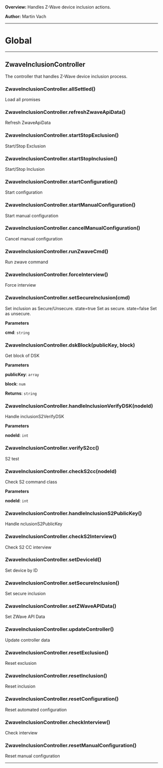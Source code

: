 **Overview:** Handles Z-Wave device inclusion actions.



**Author:** Martin Vach




* * *

# Global





* * *

## ZwaveInclusionController
The controller that handles Z-Wave device inclusion process.

### ZwaveInclusionController.allSettled() 

Load all promises


### ZwaveInclusionController.refreshZwaveApiData() 

Refresh ZwaveApiData


### ZwaveInclusionController.startStopExclusion() 

Start/Stop Exclusion


### ZwaveInclusionController.startStopInclusion() 

Start/Stop Inclusion


### ZwaveInclusionController.startConfiguration() 

Start configuration


### ZwaveInclusionController.startManualConfiguration() 

Start manual configuration


### ZwaveInclusionController.cancelManualConfiguration() 

Cancel manual configuration


### ZwaveInclusionController.runZwaveCmd() 

Run zwave command


### ZwaveInclusionController.forceInterview() 

Force interview


### ZwaveInclusionController.setSecureInclusion(cmd) 

Set inclusion as Secure/Unsecure.state=true Set as secure.state=false Set as unsecure.

**Parameters**

**cmd**: `string`


### ZwaveInclusionController.dskBlock(publicKey, block) 

Get block of DSK

**Parameters**

**publicKey**: `array`

**block**: `num`

**Returns**: `string`

### ZwaveInclusionController.handleInclusionVerifyDSK(nodeId) 

Handle inclusionS2VerifyDSK

**Parameters**

**nodeId**: `int`


### ZwaveInclusionController.verifyS2cc() 

S2 test


### ZwaveInclusionController.checkS2cc(nodeId) 

Check S2 command class

**Parameters**

**nodeId**: `int`


### ZwaveInclusionController.handleInclusionS2PublicKey() 

Handle nclusionS2PublicKey


### ZwaveInclusionController.checkS2Interview() 

Check S2 CC interview


### ZwaveInclusionController.setDeviceId() 

Set device by ID


### ZwaveInclusionController.setSecureInclusion() 

Set secure inclusion


### ZwaveInclusionController.setZWaveAPIData() 

Set ZWave API Data


### ZwaveInclusionController.updateController() 

Update controller data


### ZwaveInclusionController.resetExclusion() 

Reset exclusion


### ZwaveInclusionController.resetInclusion() 

Reset inclusion


### ZwaveInclusionController.resetConfiguration() 

Reset automated configuration


### ZwaveInclusionController.checkInterview() 

Check interview


### ZwaveInclusionController.resetManualConfiguration() 

Reset manual configuration




* * *
